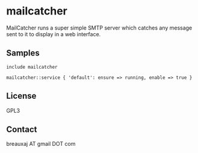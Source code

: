 mailcatcher
===========

MailCatcher runs a super simple SMTP server which catches any message sent to
it to display in a web interface.

Samples
-------
```
include mailcatcher
```
```
mailcatcher::service { 'default': ensure => running, enable => true }
```

License
-------
GPL3

Contact
-------
breauxaj AT gmail DOT com
